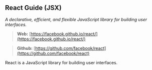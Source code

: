 ## React Guide (JSX)
*A declarative, efficient, and flexible JavaScript library for building user interfaces.*

> **Web:** [https://facebook.github.io/react/](https://facebook.github.io/react/)

> **Github:** [https://github.com/facebook/react](https://github.com/facebook/react)

React is a JavaScript library for building user interfaces.
